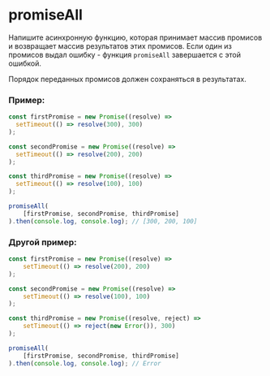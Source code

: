 # promiseAll

Напишите асинхронную функцию, которая принимает массив промисов и возвращает массив результатов этих промисов.
Если один из промисов выдал ошибку - функция `promiseAll` завершается с этой ошибкой.

Порядок переданных промисов должен сохраняться в результатах.

### Пример:

```javascript
const firstPromise = new Promise((resolve) =>
  setTimeout(() => resolve(300), 300)
);

const secondPromise = new Promise((resolve) =>
  setTimeout(() => resolve(200), 200)
);

const thirdPromise = new Promise((resolve) =>
  setTimeout(() => resolve(100), 100)
);

promiseAll(
    [firstPromise, secondPromise, thirdPromise]
).then(console.log, console.log); // [300, 200, 100]
```

### Другой пример:

```javascript
const firstPromise = new Promise((resolve) =>
    setTimeout(() => resolve(200), 200)
);

const secondPromise = new Promise((resolve) =>
    setTimeout(() => resolve(100), 100)
);

const thirdPromise = new Promise((resolve, reject) =>
    setTimeout(() => reject(new Error()), 300)
);

promiseAll(
    [firstPromise, secondPromise, thirdPromise]
).then(console.log, console.log); // Error
```

